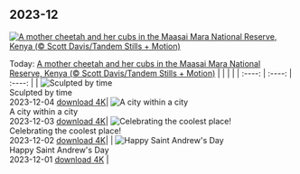 ## 2023-12
[![A mother cheetah and her cubs in the Maasai Mara National Reserve, Kenya (© Scott Davis/Tandem Stills + Motion)](https://cn.bing.com/th?id=OHR.CheetahDay_EN-US6775219587_UHD.jpg&w=1000)](https://cn.bing.com/th?id=OHR.CheetahDay_EN-US6775219587_UHD.jpg&pid=hp&w=3840&h=2160&rs=1&c=4)

Today: [A mother cheetah and her cubs in the Maasai Mara National Reserve, Kenya (© Scott Davis/Tandem Stills + Motion)](https://cn.bing.com/th?id=OHR.CheetahDay_EN-US6775219587_UHD.jpg&pid=hp&w=3840&h=2160&rs=1&c=4)
  |      |      |      |
| :----: | :----: | :----: |
| ![Sculpted by time](https://cn.bing.com/th?id=OHR.VermilionCliffs_EN-US9543863428_UHD.jpg&pid=hp&w=384&h=216&rs=1&c=4) <br/> Sculpted by time <br/> 2023-12-04  [download 4K](https://cn.bing.com/th?id=OHR.VermilionCliffs_EN-US9543863428_UHD.jpg&pid=hp&w=3840&h=2160&rs=1&c=4)| ![A city within a city](https://cn.bing.com/th?id=OHR.AngkorPark_EN-US8869976296_UHD.jpg&pid=hp&w=384&h=216&rs=1&c=4) <br/> A city within a city <br/> 2023-12-03  [download 4K](https://cn.bing.com/th?id=OHR.AngkorPark_EN-US8869976296_UHD.jpg&pid=hp&w=3840&h=2160&rs=1&c=4)| ![Celebrating the coolest place!](https://cn.bing.com/th?id=OHR.IcebergAntarctica_EN-US8733526190_UHD.jpg&pid=hp&w=384&h=216&rs=1&c=4) <br/> Celebrating the coolest place! <br/> 2023-12-02  [download 4K](https://cn.bing.com/th?id=OHR.IcebergAntarctica_EN-US8733526190_UHD.jpg&pid=hp&w=3840&h=2160&rs=1&c=4)|
| ![Happy Saint Andrew's Day](https://cn.bing.com/th?id=OHR.TrotternishStorr_EN-US4700593682_UHD.jpg&pid=hp&w=384&h=216&rs=1&c=4) <br/> Happy Saint Andrew's Day <br/> 2023-12-01  [download 4K](https://cn.bing.com/th?id=OHR.TrotternishStorr_EN-US4700593682_UHD.jpg&pid=hp&w=3840&h=2160&rs=1&c=4) |